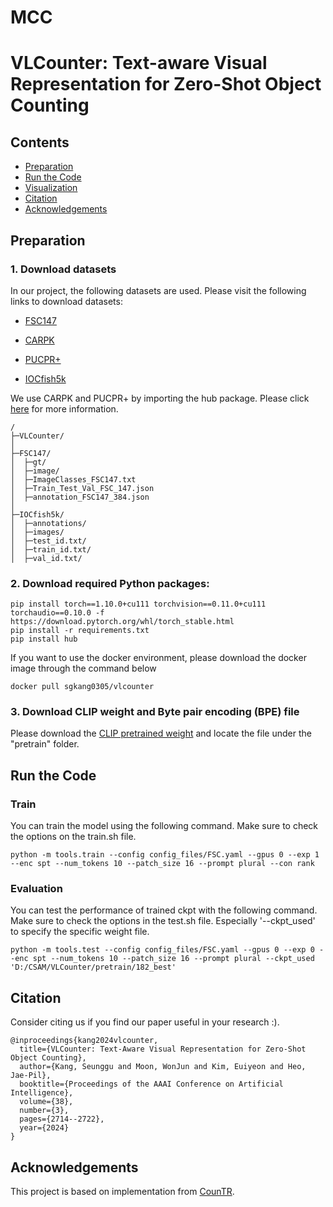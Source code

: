 # MCC
# VLCounter: Text-aware Visual Representation for Zero-Shot Object Counting

## Contents
* [Preparation](#preparation)
* [Run the Code](#run-the-code)
* [Visualization](#visualization)
* [Citation](#citation)
* [Acknowledgements](#acknowledgements)


## Preparation
### 1. Download datasets
In our project, the following datasets are used.
Please visit the following links to download datasets:

* [FSC147](https://github.com/cvlab-stonybrook/LearningToCountEverything)

* [CARPK](https://lafi.github.io/LPN/)

* [PUCPR+](https://lafi.github.io/LPN/)

* [IOCfish5k](https://github.com/GuoleiSun/Indiscernible-Object-Counting)
  
We use CARPK and PUCPR+ by importing the hub package. Please click [here](https://datasets.activeloop.ai/docs/ml/datasets/carpk-dataset/) for more information.
```
/
├─VLCounter/
│
├─FSC147/    
│  ├─gt/
│  ├─image/
│  ├─ImageClasses_FSC147.txt
│  ├─Train_Test_Val_FSC_147.json
│  ├─annotation_FSC147_384.json
│  
├─IOCfish5k/
│  ├─annotations/
│  ├─images/
│  ├─test_id.txt/
│  ├─train_id.txt/
│  ├─val_id.txt/
```


### 2. Download required Python packages:

```
pip install torch==1.10.0+cu111 torchvision==0.11.0+cu111 torchaudio==0.10.0 -f https://download.pytorch.org/whl/torch_stable.html
pip install -r requirements.txt
pip install hub
```

If you want to use the docker environment, please download the docker image through the command below
```
docker pull sgkang0305/vlcounter
```

### 3. Download CLIP weight and Byte pair encoding (BPE) file

Please download the [CLIP pretrained weight](https://openaipublic.azureedge.net/clip/models/5806e77cd80f8b59890b7e101eabd078d9fb84e6937f9e85e4ecb61988df416f/ViT-B-16.pt) and locate the file under the "pretrain" folder.


## Run the Code

### Train
You can train the model using the following command. Make sure to check the options on the train.sh file.
```
python -m tools.train --config config_files/FSC.yaml --gpus 0 --exp 1 --enc spt --num_tokens 10 --patch_size 16 --prompt plural --con rank
```     


### Evaluation
You can test the performance of trained ckpt with the following command. Make sure to check the options in the test.sh file. Especially '--ckpt_used' to specify the specific weight file.
```
python -m tools.test --config config_files/FSC.yaml --gpus 0 --exp 0 --enc spt --num_tokens 10 --patch_size 16 --prompt plural --ckpt_used 'D:/CSAM/VLCounter/pretrain/182_best'
```


## Citation
Consider citing us if you find our paper useful in your research :).
```
@inproceedings{kang2024vlcounter,
  title={VLCounter: Text-Aware Visual Representation for Zero-Shot Object Counting},
  author={Kang, Seunggu and Moon, WonJun and Kim, Euiyeon and Heo, Jae-Pil},
  booktitle={Proceedings of the AAAI Conference on Artificial Intelligence},
  volume={38},
  number={3},
  pages={2714--2722},
  year={2024}
}
```

## Acknowledgements

This project is based on implementation from [CounTR](https://github.com/Verg-Avesta/CounTR).
